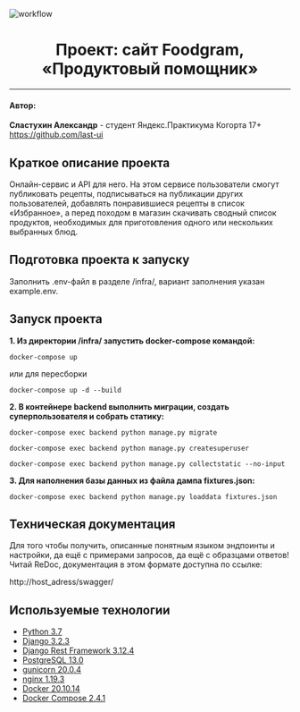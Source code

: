 ![workflow](https://github.com/last-ui/foodgram-project-react/actions/workflows/foodgram_workflow.yml/badge.svg)

<h1 align="center"> Проект: сайт Foodgram, «Продуктовый помощник» </h1>

___
<h4>Автор:</h4>

**Сластухин Александр** - студент Яндекс.Практикума Когорта 17+
https://github.com/last-ui

<h2>Краткое описание проекта</h2>

Онлайн-сервис и API для него. На этом сервисе пользователи
смогут публиковать рецепты, подписываться на публикации других
пользователей, добавлять понравившиеся рецепты в список «Избранное»,
а перед походом в магазин скачивать сводный список продуктов, необходимых
для приготовления одного или нескольких выбранных блюд.

<h2>Подготовка проекта к запуску</h2>

Заполнить .env-файл в разделе /infra/, вариант заполнения указан
example.env.


<h2>Запуск проекта</h2>

**1. Из директории /infra/ запустить docker-compose командой:**
```shell
docker-compose up
```

или для пересборки
```shell
docker-compose up -d --build
```

**2. В контейнере backend выполнить миграции, создать суперпользователя и
собрать статику:**
```shell
docker-compose exec backend python manage.py migrate

docker-compose exec backend python manage.py createsuperuser

docker-compose exec backend python manage.py collectstatic --no-input
```

**3. Для наполнения базы данных из файла дампа fixtures.json:**

```shell
docker-compose exec backend python manage.py loaddata fixtures.json
```


<h2>Техническая документация</h2>

Для того чтобы получить, описанные понятным языком эндпоинты и настройки, да ещё с примерами запросов, да ещё с образцами ответов! Читай ReDoc, документация в этом формате доступна по ссылке:

http://host_adress/swagger/


<h2>Используемые технологии</h2>

- [Python 3.7](https://www.python.org/downloads/release/python-37/)
- [Django 3.2.3](https://www.djangoproject.com/download/)
- [Django Rest Framework 3.12.4](https://www.django-rest-framework.org/)
- [PostgreSQL 13.0](https://www.postgresql.org/download/)
- [gunicorn 20.0.4](https://pypi.org/project/gunicorn/)
- [nginx 1.19.3](https://nginx.org/ru/download.html)
- [Docker 20.10.14](https://www.docker.com/)
- [Docker Compose 2.4.1](https://docs.docker.com/compose/)
